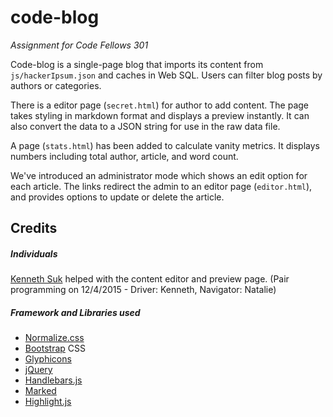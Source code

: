 # code-blog
_Assignment for Code Fellows 301_

Code-blog is a single-page blog that imports its content from `js/hackerIpsum.json` and caches in Web SQL. Users can filter blog posts by authors or categories.

There is a editor page (`secret.html`) for author to add content. The page takes styling in markdown format and displays a preview instantly. It can also convert the data to a JSON string for use in the raw data file.

A page (`stats.html`) has been added to calculate vanity metrics. It displays numbers including total author, article, and word count.

We've introduced an administrator mode which shows an edit option for each article. The links redirect the admin to an editor page (`editor.html`), and provides options to update or delete the article.

## Credits
##### Individuals
[Kenneth Suk](https://github.com/suhk) helped with the content editor and preview page. (Pair programming on 12/4/2015 - Driver: Kenneth, Navigator: Natalie)

##### Framework and Libraries used
- [Normalize.css](http://necolas.github.io/normalize.css/)
- [Bootstrap](http://getbootstrap.com/) CSS
- [Glyphicons](http://glyphicons.com/)
- [jQuery](http://jquery.com/)
- [Handlebars.js](http://handlebarsjs.com/)
- [Marked](https://github.com/chjj/marked)
- [Highlight.js](https://highlightjs.org/)
